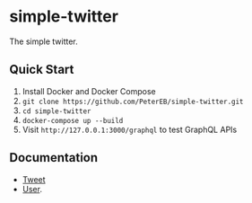 # simple-twitter

The simple twitter.

## Quick Start

1. Install Docker and Docker Compose
2. `git clone https://github.com/PeterEB/simple-twitter.git`
3. `cd simple-twitter`
4. `docker-compose up --build`
5. Visit `http://127.0.0.1:3000/graphql` to test GraphQL APIs

## Documentation

- [Tweet](https://github.com/PeterEB/simple-twitter/blob/master/tweet-service/doc/tweet.md)
- [User](https://github.com/PeterEB/simple-twitter/blob/master/tweet-service/doc/user.md).
